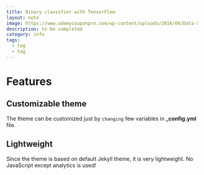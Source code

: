 ```yaml
---
title: Binary classifier with TensorFlow
layout: note
image: https://www.udemycouponpro.com/wp-content/uploads/2018/08/Data-Science-in-Python-Pandas-Scikit-learnNumpy-Matplotlib-udemy-coupon-pro-ucp.jpg
description: to be completed
category: info
tags:
  - tag
  - tag
---
```


# Features

## Customizable theme
The theme can be customized just by `changing` few variables in **_config.yml** file.

## Lightweight
Since the theme is based on default Jekyll theme, it is very lightweight. No JavaScript except analytics is used!
